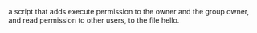a script that adds execute permission to the owner and the group owner, and read permission to other users, to the file hello.
